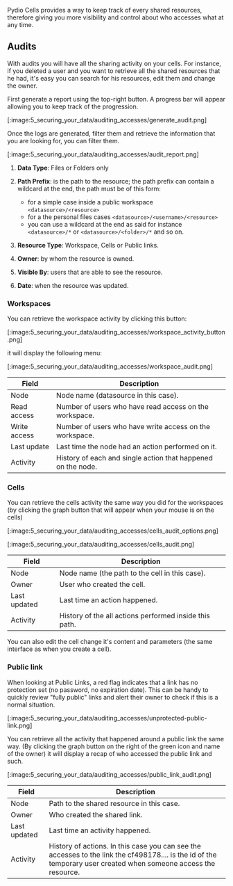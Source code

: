 Pydio Cells provides a way to keep track of every shared resources, therefore giving you more visibility and control about who accesses what at any time.

## Audits

With audits you will have all the sharing activity on your cells.
For instance, if you deleted a user and you want to retrieve all the shared resources that he had, it's easy you can search for his resources, edit them and change the owner.

First generate a report using the top-right button. A progress bar will appear allowing you to keep track of the progression.

[:image:5_securing_your_data/auditing_accesses/generate_audit.png]

Once the logs are generated, filter them and retrieve the information that you are looking for, you can filter them.

[:image:5_securing_your_data/auditing_accesses/audit_report.png]

1. **Data Type**: Files or Folders only

2. **Path Prefix**: is the path to the resource; the path prefix can contain a wildcard at the end, the path must be of this form:
   - for a simple case inside a public workspace `<datasource>/<resource>`
   - for a the personal files cases `<datasource>/<username>/<resource>`
   - you can use a wildcard at the end as said for instance `<datasource>/*` or `<datasource>/<folder>/*` and so on.

3. **Resource Type**: Workspace, Cells or Public links.

4. **Owner**: by whom the resource is owned.

5. **Visible By**: users that are able to see the resource.

6. **Date**: when the resource was updated.

### Workspaces

You can retrieve the workspace activity by clicking this button:

[:image:5_securing_your_data/auditing_accesses/workspace_activity_button.png]

it will display the following menu:

[:image:5_securing_your_data/auditing_accesses/workspace_audit.png]

| Field        | Description                                                  |
| ------------ | ------------------------------------------------------------ |
| Node         | Node name (datasource in this case).                         |
| Read access  | Number of users who have read access on the workspace.       |
| Write access | Number of users who have write access on the workspace.      |
| Last update  | Last time the node had an action performed on it.            |
| Activity     | History of each and single action that happened on the node. |

### Cells

You can retrieve the cells activity the same way you did for the workspaces (by clicking the graph button that will appear when your mouse is on the cells)

[:image:5_securing_your_data/auditing_accesses/cells_audit_options.png]

[:image:5_securing_your_data/auditing_accesses/cells_audit.png]

| Field        | Description                                            |
| ------------ | ------------------------------------------------------ |
| Node         | Node name (the path to the cell in this case).         |
| Owner        | User who created the cell.                             |
| Last updated | Last time an action happened.                          |
| Activity     | History of the all actions performed inside this path. |

You can also edit the cell change it's content and parameters (the same interface as when you create a cell).

### Public link

When looking at Public Links, a red flag indicates that a link has no protection set (no password, no expiration date). This can be handy to quickly review "fully public" links and alert their owner to check if this is a normal situation.

[:image:5_securing_your_data/auditing_accesses/unprotected-public-link.png]

You can retrieve all the activity that happened around a public link the same way.
(By clicking the graph button on the right of the green icon and name of the owner)
it will display a recap of who accessed the public link and such.

[:image:5_securing_your_data/auditing_accesses/public_link_audit.png]

| Field        | Description                                                                                                                                                      |
| ------------ | ---------------------------------------------------------------------------------------------------------------------------------------------------------------- |
| Node         | Path to the shared resource in this case.                                                                                                                        |
| Owner        | Who created the shared link.                                                                                                                                     |
| Last updated | Last time an activity happened.                                                                                                                                  |
| Activity     | History of actions. In this case you can see the accesses to the link the cf498178.... is the id of the temporary user created when someone access the resource. |

